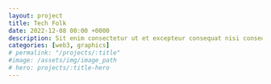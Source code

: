 ```yaml
---
layout: project
title: Tech Folk
date: 2022-12-08 00:00 +0000
description: Sit enim consectetur ut et excepteur consequat nisi consequat laborum. Nisi ullamco laborum et qui sunt ullamco laborum culpa.
categories: [web3, graphics]
# permalink: "/projects/:title"
#image: /assets/img/image_path
# hero: projects/:title-hero
---
```

